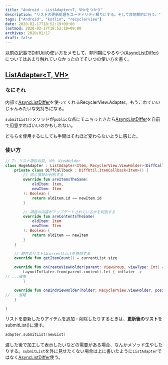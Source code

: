 ```yaml
---
title: "Android - ListAdapter<T, VH>をつかう"
description: "リストの更新処理をユーティリティ頼りにする。そして非同期的に行う。"
tags: ["Android", "kotlin", "recyclerview"]
date: 2020-02-17T18:52:19+09:00
lastmod: 2020-02-17T18:52:19+09:00
archives: 2020/02/17
draft: false
---
```


[以前の記事](/posts/2019/12_16_01_android_diff_util/)で[DiffUtil](https://developer.android.com/reference/androidx/recyclerview/widget/DiffUtil.html)の使い方をメモして、非同期にやるやつ([AsyncListDiffer](https://developer.android.com/reference/androidx/recyclerview/widget/AsyncListDiffer))についてはあまり触れていなかったのでそいつの使い方を書く。

## [ListAdapter<T, VH>](https://developer.android.com/reference/androidx/recyclerview/widget/ListAdapter.html)

### なにそれ

内部で[AsyncListDiffer](https://developer.android.com/reference/androidx/recyclerview/widget/AsyncListDiffer)を使ってくれるRecyclerView.Adapter。もうこれでいいじゃんみたいな気持ちになる。

`submitList()`メソッドが`public`な点にモニョっときたら[AsyncListDiffer](https://developer.android.com/reference/androidx/recyclerview/widget/AsyncListDiffer)を自前で用意すればいいのかもしれない。

どちらを使用するにしても手間はそれほど変わらないように感じた。

### 使い方

```kt
// T: リスト項目の型, VH: ViewHolder
class HogeAdapter : ListAdapter<Item, RecyclerView.ViewHolder>(DiffCallback()) {
    private class DiffCallback : DiffUtil.ItemCallback<Item>() {
        // 同じ項目か判別する
        override fun areItemsTheSame(
            oldItem: Item,
            newItem: Item
        ): Boolean {
            return oldItem.id == newItem.id
        }

        // 項目の内容がアップデートされているかを判別する
        override fun areContentsTheSame(
            oldItem: Item
            newItem: Item
        ): Boolean {
            return oldItem == newItem
        }
    }

    // 現在のリストはcurrentListを参照する
    override fun getItemCount() = currentList.size

    override fun onCreateViewHolder(parent: ViewGroup, viewType: Int) =
        LayoutInflater.from(parent.context).let { inflater ->
// ...省略
        }

    override fun onBindViewHolder(holder: RecyclerView.ViewHolder, position: Int) {
// ...省略
    }

}
```

リストを更新したりアイテムを追加・削除したりするときは、**更新後のリスト**をsubmitList()に渡す。

```kt
adapter.submitList(newList)
```

渡した後で加工して表示したいなどの需要がある場合、なんかメソッド生やしたりする。`submitList`を外に見せたくない場合は上に書いたように`ListAdapter`ではなく[AsyncListDiffer](https://developer.android.com/reference/androidx/recyclerview/widget/AsyncListDiffer)使う。
